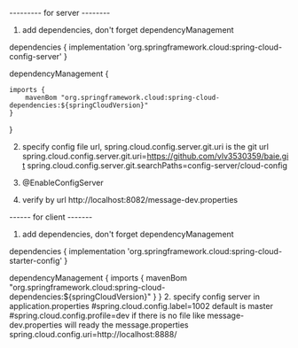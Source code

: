--------- for server --------
1. add dependencies, don't forget dependencyManagement

dependencies {
    implementation 'org.springframework.cloud:spring-cloud-config-server'
}

dependencyManagement {

    imports {
        mavenBom "org.springframework.cloud:spring-cloud-dependencies:${springCloudVersion}"
    }
}

2. specify config file url, spring.cloud.config.server.git.uri is the git url
spring.cloud.config.server.git.uri=https://github.com/vlv3530359/baie.git
spring.cloud.config.server.git.searchPaths=config-server/cloud-config

3. @EnableConfigServer

4. verify by url
http://localhost:8082/message-dev.properties


------ for client -------
1. add dependencies, don't forget dependencyManagement

dependencies {
    implementation 'org.springframework.cloud:spring-cloud-starter-config'
}

dependencyManagement {
    imports {
        mavenBom "org.springframework.cloud:spring-cloud-dependencies:${springCloudVersion}"
    }
}
2. specify config server in application.properties
#spring.cloud.config.label=1002  default is master
#spring.cloud.config.profile=dev  if there is no file like message-dev.properties will ready the message.properties
spring.cloud.config.uri=http://localhost:8888/